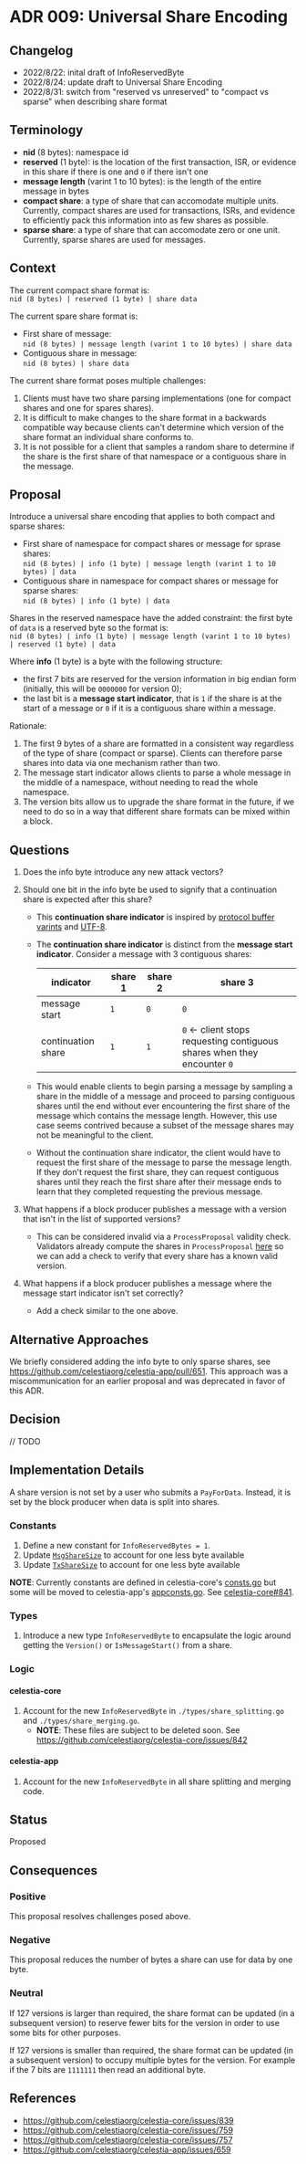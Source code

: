 # ADR 009: Universal Share Encoding
<!-- disable markdownlint MD010 because Go code snippet uses tabs -->
<!-- markdownlint-disable MD010 -->

## Changelog

- 2022/8/22: inital draft of InfoReservedByte
- 2022/8/24: update draft to Universal Share Encoding
- 2022/8/31: switch from "reserved vs unreserved" to "compact vs sparse" when describing share format

## Terminology

- **nid** (8 bytes): namespace id
- **reserved** (1 byte): is the location of the first transaction, ISR, or evidence in this share if there is one and `0` if there isn't one
- **message length** (varint 1 to 10 bytes): is the length of the entire message in bytes
- **compact share**: a type of share that can accomodate multiple units. Currently, compact shares are used for transactions, ISRs, and evidence to efficiently pack this information into as few shares as possible.
- **sparse share**: a type of share that can accomodate zero or one unit. Currently, sparse shares are used for messages.

## Context

The current compact share format is:<br>`nid (8 bytes) | reserved (1 byte) | share data`

The current spare share format is:

- First share of message:<br>`nid (8 bytes) | message length (varint 1 to 10 bytes) | share data`
- Contiguous share in message:<br>`nid (8 bytes) | share data`

The current share format poses multiple challenges:

1. Clients must have two share parsing implementations (one for compact shares and one for spares shares).
1. It is difficult to make changes to the share format in a backwards compatible way because clients can't determine which version of the share format an individual share conforms to.
1. It is not possible for a client that samples a random share to determine if the share is the first share of that namespace or a contiguous share in the message.

## Proposal

Introduce a universal share encoding that applies to both compact and sparse shares:

- First share of namespace for compact shares or message for sprase shares:<br>`nid (8 bytes) | info (1 byte) | message length (varint 1 to 10 bytes) | data`
- Contiguous share in namespace for compact shares or message for sparse shares:<br>`nid (8 bytes) | info (1 byte) | data`

Shares in the reserved namespace have the added constraint: the first byte of `data` is a reserved byte so the format is:<br>`nid (8 bytes) | info (1 byte) | message length (varint 1 to 10 bytes) | reserved (1 byte) | data`

Where **info** (1 byte) is a byte with the following structure:

- the first 7 bits are reserved for the version information in big endian form (initially, this will be `0000000` for version 0);
- the last bit is a **message start indicator**, that is `1` if the share is at the start of a message or `0` if it is a contiguous share within a message.

Rationale:

1. The first 9 bytes of a share are formatted in a consistent way regardless of the type of share (compact or sparse). Clients can therefore parse shares into data via one mechanism rather than two.
1. The message start indicator allows clients to parse a whole message in the middle of a namespace, without needing to read the whole namespace.
1. The version bits allow us to upgrade the share format in the future, if we need to do so in a way that different share formats can be mixed within a block.

## Questions

1. Does the info byte introduce any new attack vectors?
1. Should one bit in the info byte be used to signify that a continuation share is expected after this share?
    - This **continuation share indicator** is inspired by [protocol buffer varints](https://developers.google.com/protocol-buffers/docs/encoding#varints) and [UTF-8](https://en.wikipedia.org/wiki/UTF-8).
    - The **continuation share indicator** is distinct from the **message start indicator**. Consider a message with 3 contiguous shares:

        indicator          | share 1 | share 2 | share 3
        ---                | ---     | ---     | ---
        message start      | `1`     | `0`     | `0`
        continuation share | `1`     | `1`     | `0` <- client stops requesting contiguous shares when they encounter `0`

    - This would enable clients to begin parsing a message by sampling a share in the middle of a message and proceed to parsing contiguous shares until the end without ever encountering the first share of the message which contains the message length. However, this use case seems contrived because a subset of the message shares may not be meaningful to the client.
    - Without the continuation share indicator, the client would have to request the first share of the message to parse the message length. If they don't request the first share, they can request contiguous shares until they reach the first share after their message ends to learn that they completed requesting the previous message.

1. What happens if a block producer publishes a message with a version that isn't in the list of supported versions?
    - This can be considered invalid via a `ProcessProposal` validity check. Validators already compute the shares in `ProcessProposal` [here](https://github.com/rootulp/celestia-app/blob/ad050e28678119adae02536db3ef5ce083ea1436/app/process_proposal.go#L104-L110) so we can add a check to verify that every share has a known valid version.
1. What happens if a block producer publishes a message where the message start indicator isn't set correctly?
    - Add a check similar to the one above.

## Alternative Approaches

We briefly considered adding the info byte to only sparse shares, see <https://github.com/celestiaorg/celestia-app/pull/651>. This approach was a miscommunication for an earlier proposal and was deprecated in favor of this ADR.

## Decision

// TODO

## Implementation Details

A share version is not set by a user who submits a `PayForData`. Instead, it is set by the block producer when data is split into shares.

### Constants

1. Define a new constant for `InfoReservedBytes = 1`.
1. Update [`MsgShareSize`](https://github.com/celestiaorg/celestia-core/blob/v0.34.x-celestia/pkg/consts/consts.go#L26) to account for one less byte available
1. Update [`TxShareSize`](https://github.com/celestiaorg/celestia-core/blob/v0.34.x-celestia/pkg/consts/consts.go#L24) to account for one less byte available

**NOTE**: Currently constants are defined in celestia-core's [consts.go](https://github.com/celestiaorg/celestia-core/blob/master/pkg/consts/consts.go) but some will be moved to celestia-app's [appconsts.go](https://github.com/celestiaorg/celestia-app/tree/evan/non-interactive-defaults-feature/pkg/appconsts). See [celestia-core#841](https://github.com/celestiaorg/celestia-core/issues/841).

### Types

1. Introduce a new type `InfoReservedByte` to encapsulate the logic around getting the `Version()` or `IsMessageStart()` from a share.

### Logic

#### celestia-core

1. Account for the new `InfoReservedByte` in `./types/share_splitting.go` and `./types/share_merging.go`.
    - **NOTE**: These files are subject to be deleted soon. See <https://github.com/celestiaorg/celestia-core/issues/842>

#### celestia-app

1. Account for the new `InfoReservedByte` in all share splitting and merging code.

## Status

Proposed

## Consequences

### Positive

This proposal resolves challenges posed above.

### Negative

This proposal reduces the number of bytes a share can use for data by one byte.

### Neutral

If 127 versions is larger than required, the share format can be updated (in a subsequent version) to reserve fewer bits for the version in order to use some bits for other purposes.

If 127 versions is smaller than required, the share format can be updated (in a subsequent version) to occupy multiple bytes for the version. For example if the 7 bits are `1111111` then read an additional byte.

## References

- <https://github.com/celestiaorg/celestia-core/issues/839>
- <https://github.com/celestiaorg/celestia-core/issues/759>
- <https://github.com/celestiaorg/celestia-core/issues/757>
- <https://github.com/celestiaorg/celestia-app/issues/659>
